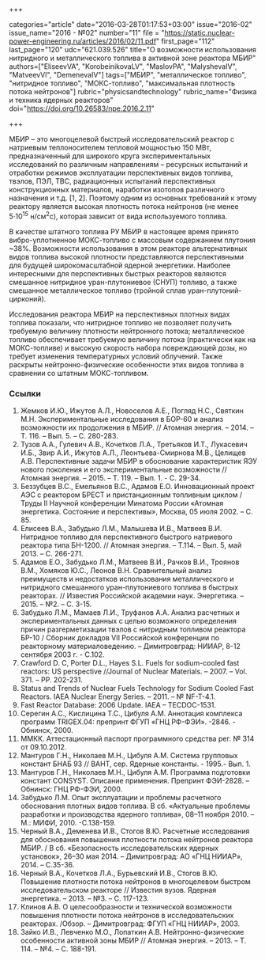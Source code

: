 +++

categories="article"
date="2016-03-28T01:17:53+03:00"
issue="2016-02"
issue_name="2016 - №02"
number="11"
file = "https://static.nuclear-power-engineering.ru/articles/2016/02/11.pdf"
first_page="112"
last_page="120"
udc="621.039.526"
title="О возможности использования нитридного и металлического топлива в активной зоне реактора МБИР"
authors=["EliseevVA", "KorobeinikovaLV", "MaslovPA", "MalyshevaIV", "MatveevVI", "DemenevaIV"]
tags=["МБИР", "металлическое топливо", "нитридное топливо", "МОКС-топливо", "максимальная плотность потока нейтронов"]
rubric="physicsandtechnology"
rubric_name="Физика и техника ядерных реакторов"
doi="https://doi.org/10.26583/npe.2016.2.11"

+++

МБИР – это многоцелевой быстрый исследовательский реактор с натриевым теплоносителем тепловой мощностью 150 МВт, предназначенный для широкого круга экспериментальных исследований по различным направлениям – ресурсных испытаний и отработки режимов эксплуатации перспективных видов топлива, твэлов, ПЭЛ, ТВС, радиационных испытаний перспективных конструкционных материалов, наработки изотопов различного назначения и т.д. [1, 2]. 
Поэтому одним из основных требований к этому реактору является высокая плотность потока нейтронов (не менее 5⋅10<sup>15</sup> н/см<sup>2</sup>с), которая зависит от вида используемого топлива.

В качестве штатного топлива РУ МБИР в настоящее время принято вибро-уплотненное МОКС-топливо с массовым содержанием плутония ~38%. 
Возможности использования в этом реакторе альтернативных видов топлива высокой плотности представляются перспективными для будущей широкомасштабной ядерной энергетики. 
Наиболее интересными для перспективных быстрых реакторов являются смешанное нитридное уран-плутониевое (СНУП) топливо, а также смешанное металлическое топливо (тройной сплав уран-плутоний-цирконий).

Исследования реактора МБИР на перспективных плотных видах топлива показали, что нитридное топливо не позволяет получить требуемую величину плотности нейтронного потока; металлическое топливо обеспечивает требуемую величину потока (практически как на МОКС-топливе) и высокую скорость набора повреждающей дозы, но требует изменения температурных условий облучений. Также раскрыты нейтронно-физические особенности этих видов топлива в сравнении со штатным МОКС-топливом.

### Ссылки

1. Жемков И.Ю., Ижутов А.Л., Новоселов А.Е., Погляд Н.С., Святкин М.Н. Экспериментальные исследования в БОР-60 и анализ возможности их продолжения в МБИР. // Атомная энергия. – 2014. – Т. 116. – Вып. 5. – С. 280-283.
2. Тузов А.А., Гулевич А.В., Кочетков Л.А., Третьяков И.Т., Лукасевич И.Б., Звир А.И., Ижутов А.Л., Леонтьева-Смирнова М.В., Целищев А.В. Перспективные задачи МБИР в обоснование характеристик ЯЭУ нового поколения и его экспериментальные возможности // Атомная энергия. – 2015. – Т. 119. – Вып. 1. - С. 29-34.
3. Беззубцев В.С., Емельянов В.С., Адамов Е.О. Инновационный проект АЭС с реактором БРЕСТ и пристанционным топливным циклом / Труды II Научной конференции Минатома России «Атомная энергетика. Состояние и перспективы», Москва, 05 июля 2002. – С. 85.
4. Елисеев В.А., Забудько Л.М., Малышева И.В., Матвеев В.И. Нитридное топливо для перспективного быстрого натриевого реактора типа БН-1200. // Атомная энергия. – Т.114. – Вып. 5, май 2013. – С. 266-271.
5. Адамов Е.О., Забудько Л.М., Матвеев В.И., Рачков В.И., Троянов В.М., Хомяков Ю.С., Леонов В.Н. Сравнительный анализ преимуществ и недостатков использования металлического и нитридного смешанного уран-плутониевого топлива в быстрых реакторах. // Известия Российской академии наук. Энергетика. – 2015. – №2. – С. 3-15.
6. Забудько Л.М., Мамаев Л.И., Труфанов А.А. Анализ расчетных и экспериментальных данных с целью возможного определения причин разгерметизации твэлов с нитридным топливом реактора БР-10 / Сборник докладов VII Российской конференции по реакторному материаловедению. – Димитровград: НИИАР, 8-12 сентября 2003 г. - С.102.
7. Crawford D. C, Porter D.L., Hayes S.L. Fuels for sodium-cooled fast reactors: US perspective //Journal of Nuclear Materials. – 2007. – Vol. 371. – PP. 202-231.
8. Status and Trends of Nuclear Fuels Technology for Sodium Cooled Fast Reactors. IAEA Nuclear Energy Series. – 2011. – № NF-T-4.1.
9. Fast Reactor Database: 2006 Update. IAEA – TECDOC-1531.
10. Серегин А.С., Кислицина Т.С., Цибуля А.М. Аннотация комплекса программ TRIGEX.04: препринт ФГУП «ГНЦ РФ-ФЭИ». -2846. - Обнинск, 2000.
11. ММКК. Аттестационный паспорт программного средства рег. № 314 от 09.10.2012.
12. Мантуров Г.Н., Николаев М.Н., Цибуля А.М. Система групповых констант БНАБ 93 // ВАНТ, сер. Ядерные константы. - 1995.- Вып. 1.
13. Мантуров Г.Н., Николаев М.Н., Цибуля А.М. Программа подготовки констант CONSYST. Описание применения. Препринт ФЭИ-2828. – Обнинск: ГНЦ РФ-ФЭИ, 2000.
14. Забудько Л.М. Опыт эксплуатации и проблемы расчетного обоснования плотных видов топлива. В сб. «Актуальные проблемы разработки и производства ядерного топлива», 08–11 ноября 2010. – М.: МИФИ, 2010. -С.138-159.
15. Черный В.А., Деменева И.В., Стогов В.Ю. Расчетные исследования для обоснования повышения плотности потока нейтронов реактора МБИР. / В сб. «Безопасность исследовательских ядерных установок», 26–30 мая 2014. – Димитровград: АО «ГНЦ НИИАР», 2014. – С.35-36.
16. Черный В.А., Кочетков Л.А., Бурьевский И.В., Стогов В.Ю. Повышение плотности потока нейтронов в многоцелевом быстром исследовательском реакторе // Известия вузов. Ядерная энергетика. – 2013. – №3. – С. 117-123.
17. Клинов А.В. О целесообразности и технической возможности повышения плотности потока нейтронов в исследовательских реакторах. /Обзор. – Димитровград: ФГУП «ГНЦ НИИАР», 2003.
18. Зайко И.В., Левченко М.О., Лопаткин А.В. Нейтронно-физические особенности активной зоны МБИР // Атомная энергия. – 2013. – Т. 114. – №4. – С. 188-191.
